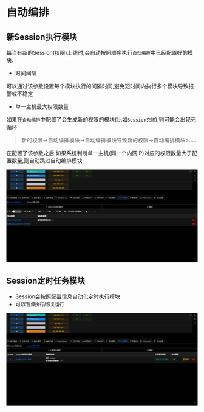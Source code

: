 # 自动编排

## 新Session执行模块

每当有新的Session(权限)上线时,会自动按照顺序执行`自动编排`中已经配置好的模块.

+ 时间间隔

可以通过该参数设置每个模块执行的间隔时间,避免短时间内执行多个模块导致报警或不稳定

+ 单一主机最大权限数量

如果在`自动编排`中配置了会生成新的权限的模块(比如`Session克隆`),则可能会出现死循环
> 新的权限->自动编排模块->自动编排模块导致新的权限->自动编排模块>.....

在配置了该参数之后,如果系统判断单一主机(同一个内网IP)对应的权限数量大于配置数量,则自动跳过自动编排模块.

![img.png](webp/automation/img.png)

## Session定时任务模块

+ Session会按照配置信息自动化定时执行模块
+ 可以`暂停执行`/`恢复运行`

![img_1.png](webp/automation/img_1.png)
